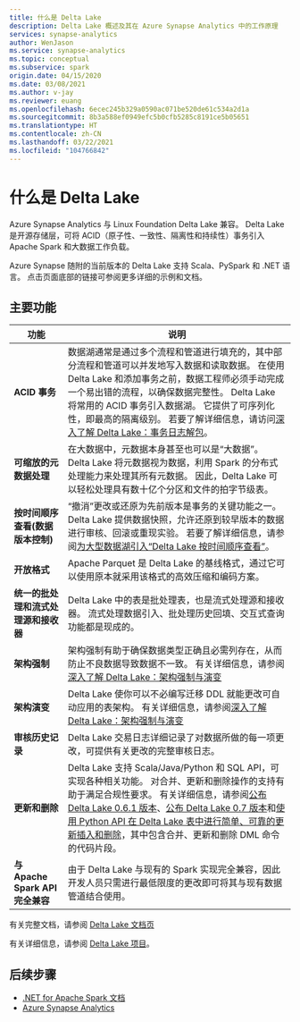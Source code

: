 ```yaml
---
title: 什么是 Delta Lake
description: Delta Lake 概述及其在 Azure Synapse Analytics 中的工作原理
services: synapse-analytics
author: WenJason
ms.service: synapse-analytics
ms.topic: conceptual
ms.subservice: spark
origin.date: 04/15/2020
ms.date: 03/08/2021
ms.author: v-jay
ms.reviewer: euang
ms.openlocfilehash: 6ecec245b329a0590ac071be520de61c534a2d1a
ms.sourcegitcommit: 8b3a588ef0949efc5b0cfb5285c8191ce5b05651
ms.translationtype: HT
ms.contentlocale: zh-CN
ms.lasthandoff: 03/22/2021
ms.locfileid: "104766842"
---
```

# <a name="what-is-delta-lake"></a>什么是 Delta Lake

Azure Synapse Analytics 与 Linux Foundation Delta Lake 兼容。 Delta Lake 是开源存储层，可将 ACID（原子性、一致性、隔离性和持续性）事务引入 Apache Spark 和大数据工作负载。

Azure Synapse 随附的当前版本的 Delta Lake 支持 Scala、PySpark 和 .NET 语言。 点击页面底部的链接可参阅更多详细的示例和文档。

## <a name="key-features"></a>主要功能

| 功能 | 说明 |
| --- | --- |
| **ACID 事务** | 数据湖通常是通过多个流程和管道进行填充的，其中部分流程和管道可以并发地写入数据和读取数据。 在使用 Delta Lake 和添加事务之前，数据工程师必须手动完成一个易出错的流程，以确保数据完整性。 Delta Lake 将常用的 ACID 事务引入数据湖。 它提供了可序列化性，即最高的隔离级别。 若要了解详细信息，请访问[深入了解 Delta Lake：事务日志解包](https://databricks.com/blog/2019/08/21/diving-into-delta-lake-unpacking-the-transaction-log.html)。|
| **可缩放的元数据处理** | 在大数据中，元数据本身甚至也可以是“大数据”。 Delta Lake 将元数据视为数据，利用 Spark 的分布式处理能力来处理其所有元数据。 因此，Delta Lake 可以轻松处理具有数十亿个分区和文件的拍字节级表。 |
| **按时间顺序查看(数据版本控制)** | “撤消”更改或还原为先前版本是事务的关键功能之一。 Delta Lake 提供数据快照，允许还原到较早版本的数据进行审核、回滚或重现实验。 若要了解详细信息，请参阅[为大型数据湖引入“Delta Lake 按时间顺序查看”](https://databricks.com/blog/2019/02/04/introducing-delta-time-travel-for-large-scale-data-lakes.html)。 |
| **开放格式** | Apache Parquet 是 Delta Lake 的基线格式，通过它可以使用原本就采用该格式的高效压缩和编码方案。 |
| **统一的批处理和流式处理源和接收器** | Delta Lake 中的表是批处理表，也是流式处理源和接收器。 流式处理数据引入、批处理历史回填、交互式查询功能都是现成的。 |
| **架构强制** | 架构强制有助于确保数据类型正确且必需列存在，从而防止不良数据导致数据不一致。 有关详细信息，请参阅[深入了解 Delta Lake：架构强制与演变](https://databricks.com/blog/2019/09/24/diving-into-delta-lake-schema-enforcement-evolution.html) |
| **架构演变** | Delta Lake 使你可以不必编写迁移 DDL 就能更改可自动应用的表架构。 有关详细信息，请参阅[深入了解 Delta Lake：架构强制与演变](https://databricks.com/blog/2019/09/24/diving-into-delta-lake-schema-enforcement-evolution.html) |
| **审核历史记录** | Delta Lake 交易日志详细记录了对数据所做的每一项更改，可提供有关更改的完整审核日志。 |
| **更新和删除** | Delta Lake 支持 Scala/Java/Python 和 SQL API，可实现各种相关功能。 对合并、更新和删除操作的支持有助于满足合规性要求。 有关详细信息，请参阅[公布 Delta Lake 0.6.1 版本](https://delta.io/news/delta-lake-0-6-1-released/)、[公布 Delta Lake 0.7 版本](https://delta.io/news/delta-lake-0-7-0-released/)和[使用 Python API 在 Delta Lake 表中进行简单、可靠的更新插入和删除](https://databricks.com/blog/2019/10/03/simple-reliable-upserts-and-deletes-on-delta-lake-tables-using-python-apis.html)，其中包含合并、更新和删除 DML 命令的代码片段。 |
| **与 Apache Spark API 完全兼容** | 由于 Delta Lake 与现有的 Spark 实现完全兼容，因此开发人员只需进行最低限度的更改即可将其与现有数据管道结合使用。 |

有关完整文档，请参阅 [Delta Lake 文档页](https://docs.delta.io/latest/delta-intro.html)

有关详细信息，请参阅 [Delta Lake 项目](https://github.com/delta-io/delta)。

## <a name="next-steps"></a>后续步骤

- [.NET for Apache Spark 文档](https://docs.microsoft.com/dotnet/spark)
- [Azure Synapse Analytics](../index.yml)